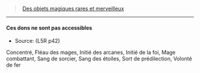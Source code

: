 ﻿> [Des objets magiques rares et merveilleux](hd_l5r_magic.md)

---

#### Ces dons ne sont pas accessibles

- Source: (L5R p42)

Concentré, Fléau des mages, Initié des arcanes, Initié de la foi, Mage combattant, Sang de sorcier, Sang des étoiles, Sort de prédilection, Volonté de fer

